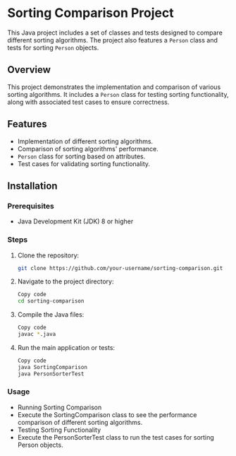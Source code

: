 # Sorting Comparison Project

This Java project includes a set of classes and tests designed to compare different sorting algorithms. The project also features a `Person` class and tests for sorting `Person` objects.

## Overview

This project demonstrates the implementation and comparison of various sorting algorithms. It includes a `Person` class for testing sorting functionality, along with associated test cases to ensure correctness.

## Features
- Implementation of different sorting algorithms.
- Comparison of sorting algorithms' performance.
- `Person` class for sorting based on attributes.
- Test cases for validating sorting functionality.

## Installation

### Prerequisites
- Java Development Kit (JDK) 8 or higher

### Steps
1. Clone the repository:
   ```sh
   git clone https://github.com/your-username/sorting-comparison.git
2. Navigate to the project directory:
   ```sh
   Copy code
   cd sorting-comparison
3. Compile the Java files:
   ```sh
   Copy code
   javac *.java
4. Run the main application or tests:
   ```sh
   Copy code
   java SortingComparison
   java PersonSorterTest

### Usage
-  Running Sorting Comparison
- Execute the SortingComparison class to see the performance comparison of different sorting algorithms.
- Testing Sorting Functionality
- Execute the PersonSorterTest class to run the test cases for sorting Person objects.
